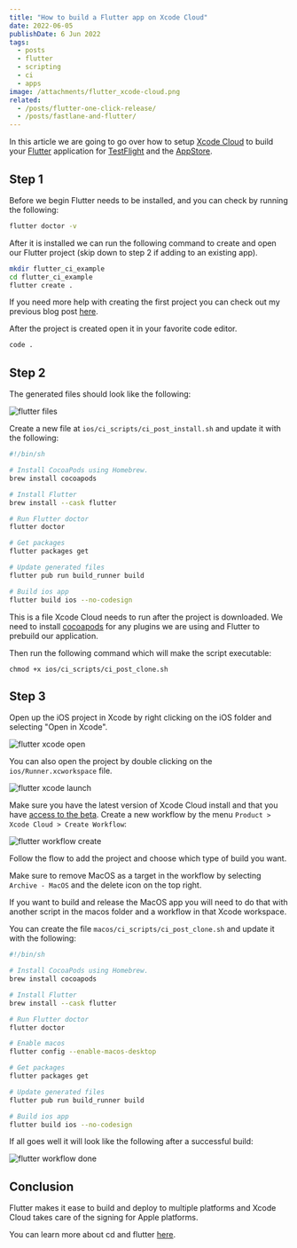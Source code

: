 ```yaml
---
title: "How to build a Flutter app on Xcode Cloud"
date: 2022-06-05
publishDate: 6 Jun 2022
tags:
  - posts
  - flutter
  - scripting
  - ci
  - apps
image: /attachments/flutter_xcode-cloud.png
related:
  - /posts/flutter-one-click-release/
  - /posts/fastlane-and-flutter/
---
```


In this article we are going to go over how to setup [Xcode Cloud](https://developer.apple.com/xcode-cloud/) to build your [Flutter](https://flutter.dev/) application for [TestFlight](https://developer.apple.com/testflight/) and the [AppStore](https://developer.apple.com/app-store/).

## Step 1

Before we begin Flutter needs to be installed, and you can check by running the following:

```bash
flutter doctor -v
```

After it is installed we can run the following command to create and open our Flutter project (skip down to step 2 if adding to an existing app).

```bash
mkdir flutter_ci_example
cd flutter_ci_example
flutter create .
```

If you need more help with creating the first project you can check out my previous blog post [here](https://rodydavis.com/posts/first-flutter-project/).

After the project is created open it in your favorite code editor.

```bash
code .
```

## Step 2

The generated files should look like the following:

![flutter files](/attachments/flutter_files.png)

Create a new file at `ios/ci_scripts/ci_post_install.sh` and update it with the following:

```bash
#!/bin/sh

# Install CocoaPods using Homebrew.
brew install cocoapods

# Install Flutter
brew install --cask flutter

# Run Flutter doctor
flutter doctor

# Get packages
flutter packages get

# Update generated files
flutter pub run build_runner build

# Build ios app
flutter build ios --no-codesign
```

This is a file Xcode Cloud needs to run after the project is downloaded. We need to install [cocoapods](https://cocoapods.org/) for any plugins we are using and Flutter to prebuild our application.

Then run the following command which will make the script executable:

```
chmod +x ios/ci_scripts/ci_post_clone.sh
```

## Step 3

Open up the iOS project in Xcode by right clicking on the iOS folder and selecting "Open in Xcode".

![flutter xcode open](/attachments/flutter_xcode-open.png)

You can also open the project by double clicking on the `ios/Runner.xcworkspace` file.

![flutter xcode launch](/attachments/flutter_xcode-launch.png)

Make sure you have the latest version of Xcode Cloud install and that you have [access to the beta](https://developer.apple.com/xcode-cloud/beta/). Create a new workflow by the menu `Product > Xcode Cloud > Create Workflow`:

![flutter workflow create](/attachments/flutter_workflow-create.png)

Follow the flow to add the project and choose which type of build you want.

Make sure to remove MacOS as a target in the workflow by selecting `Archive - MacOS` and the delete icon on the top right.

If you want to build and release the MacOS app you will need to do that with another script in the macos folder and a workflow in that Xcode workspace.

You can create the file `macos/ci_scripts/ci_post_clone.sh` and update it with the following:

```bash
#!/bin/sh

# Install CocoaPods using Homebrew.
brew install cocoapods

# Install Flutter
brew install --cask flutter

# Run Flutter doctor
flutter doctor

# Enable macos
flutter config --enable-macos-desktop

# Get packages
flutter packages get

# Update generated files
flutter pub run build_runner build

# Build ios app
flutter build ios --no-codesign
```

If all goes well it will look like the following after a successful build:

![flutter workflow done](/attachments/flutter_workflow-done.png)

## Conclusion

Flutter makes it ease to build and deploy to multiple platforms and Xcode Cloud takes care of the signing for Apple platforms.

You can learn more about cd and flutter [here](https://docs.flutter.dev/deployment/cd).
